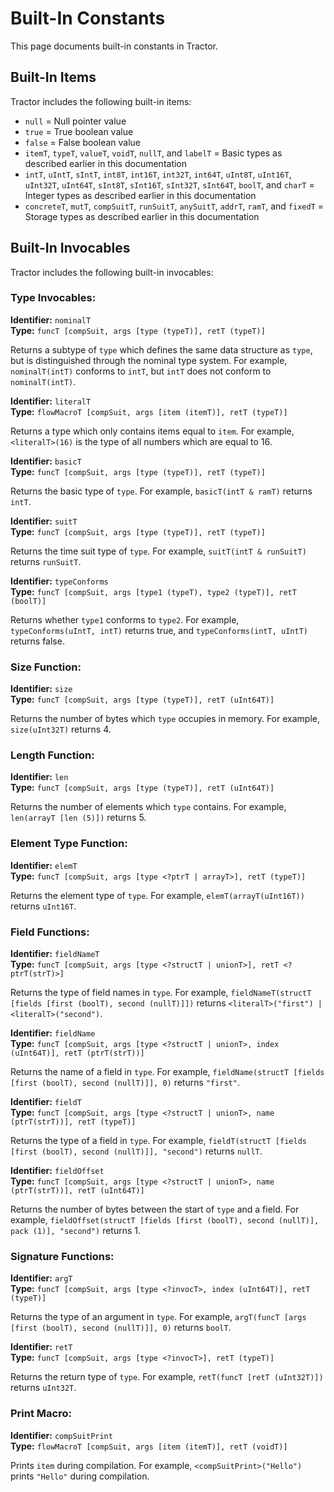 
# Built-In Constants

This page documents built-in constants in Tractor.

## Built-In Items

Tractor includes the following built-in items:

* `null` = Null pointer value
* `true` = True boolean value
* `false` = False boolean value
* `itemT`, `typeT`, `valueT`, `voidT`, `nullT`, and `labelT` = Basic types as described earlier in this documentation
* `intT`, `uIntT`, `sIntT`, `int8T`, `int16T`, `int32T`, `int64T`, `uInt8T`, `uInt16T`, `uInt32T`, `uInt64T`, `sInt8T`, `sInt16T`, `sInt32T`, `sInt64T`, `boolT`, and `charT` = Integer types as described earlier in this documentation
* `concreteT`, `mutT`, `compSuitT`, `runSuitT`, `anySuitT`, `addrT`, `ramT`, and `fixedT` = Storage types as described earlier in this documentation

## Built-In Invocables

Tractor includes the following built-in invocables:

### Type Invocables:

**Identifier:** `nominalT`  
**Type:** `funcT [compSuit, args [type (typeT)], retT (typeT)]`

Returns a subtype of `type` which defines the same data structure as `type`, but is distinguished through the nominal type system. For example, `nominalT(intT)` conforms to `intT`, but `intT` does not conform to `nominalT(intT)`.

**Identifier:** `literalT`  
**Type:** `flowMacroT [compSuit, args [item (itemT)], retT (typeT)]`

Returns a type which only contains items equal to `item`. For example, `<literalT>(16)` is the type of all numbers which are equal to 16.

**Identifier:** `basicT`  
**Type:** `funcT [compSuit, args [type (typeT)], retT (typeT)]`

Returns the basic type of `type`. For example, `basicT(intT & ramT)` returns `intT`.

**Identifier:** `suitT`  
**Type:** `funcT [compSuit, args [type (typeT)], retT (typeT)]`

Returns the time suit type of `type`. For example, `suitT(intT & runSuitT)` returns `runSuitT`.

**Identifier:** `typeConforms`  
**Type:** `funcT [compSuit, args [type1 (typeT), type2 (typeT)], retT (boolT)]`

Returns whether `type1` conforms to `type2`. For example, `typeConforms(uIntT, intT)` returns true, and `typeConforms(intT, uIntT)` returns false.

### Size Function:

**Identifier:** `size`  
**Type:** `funcT [compSuit, args [type (typeT)], retT (uInt64T)]`

Returns the number of bytes which `type` occupies in memory. For example, `size(uInt32T)` returns 4.

### Length Function:

**Identifier:** `len`  
**Type:** `funcT [compSuit, args [type (typeT)], retT (uInt64T)]`

Returns the number of elements which `type` contains. For example, `len(arrayT [len (5)])` returns 5.

### Element Type Function:

**Identifier:** `elemT`  
**Type:** `funcT [compSuit, args [type <?ptrT | arrayT>], retT (typeT)]`

Returns the element type of `type`. For example, `elemT(arrayT(uInt16T))` returns `uInt16T`.

### Field Functions:

**Identifier:** `fieldNameT`  
**Type:** `funcT [compSuit, args [type <?structT | unionT>], retT <?ptrT(strT)>]`

Returns the type of field names in `type`. For example, `fieldNameT(structT [fields [first (boolT), second (nullT)]])` returns `<literalT>("first") | <literalT>("second")`.

**Identifier:** `fieldName`  
**Type:** `funcT [compSuit, args [type <?structT | unionT>, index (uInt64T)], retT (ptrT(strT))]`

Returns the name of a field in `type`. For example, `fieldName(structT [fields [first (boolT), second (nullT)]], 0)` returns `"first"`.

**Identifier:** `fieldT`  
**Type:** `funcT [compSuit, args [type <?structT | unionT>, name (ptrT(strT))], retT (typeT)]`

Returns the type of a field in `type`. For example, `fieldT(structT [fields [first (boolT), second (nullT)]], "second")` returns `nullT`.

**Identifier:** `fieldOffset`  
**Type:** `funcT [compSuit, args [type <?structT | unionT>, name (ptrT(strT))], retT (uInt64T)]`

Returns the number of bytes between the start of `type` and a field. For example, `fieldOffset(structT [fields [first (boolT), second (nullT)], pack (1)], "second")` returns 1.

### Signature Functions:

**Identifier:** `argT`  
**Type:** `funcT [compSuit, args [type <?invocT>, index (uInt64T)], retT (typeT)]`

Returns the type of an argument in `type`. For example, `argT(funcT [args [first (boolT), second (nullT)]], 0)` returns `boolT`.

**Identifier:** `retT`  
**Type:** `funcT [compSuit, args [type <?invocT>], retT (typeT)]`

Returns the return type of `type`. For example, `retT(funcT [retT (uInt32T)])` returns `uInt32T`.

### Print Macro:

**Identifier:** `compSuitPrint`  
**Type:** `flowMacroT [compSuit, args [item (itemT)], retT (voidT)]`

Prints `item` during compilation. For example, `<compSuitPrint>("Hello")` prints `"Hello"` during compilation.



